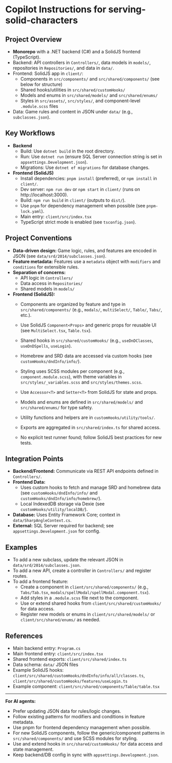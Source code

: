 # Copilot Instructions for serving-solid-characters

## Project Overview
- **Monorepo** with a .NET backend (C#) and a SolidJS frontend (TypeScript).
- Backend: API controllers in `Controllers/`, data models in `models/`, repositories in `Repositories/`, and data in `data/`.
- Frontend: SolidJS app in `client/`:
  - Components in `src/components/` and `src/shared/components/` (see below for structure)
  - Shared hooks/utilities in `src/shared/customHooks/`
  - Models and enums in `src/shared/models/` and `src/shared/enums/`
  - Styles in `src/assets/`, `src/styles/`, and component-level `.module.scss` files
- Data: Game rules and content in JSON under `data/` (e.g., `subclasses.json`).

## Key Workflows
- **Backend**
  - Build: Use `dotnet build` in the root directory.
  - Run: Use `dotnet run` (ensure SQL Server connection string is set in `appsettings.Development.json`).
  - Migrations: Use `dotnet ef migrations` for database changes.
- **Frontend (SolidJS)**
  - Install dependencies: `pnpm install` (preferred), or `npm install` in `client/`.
  - Dev server: `npm run dev` or `npm start` in `client/` (runs on http://localhost:3000).
  - Build: `npm run build` in `client/` (outputs to `dist/`).
  - Use `pnpm` for dependency management when possible (see `pnpm-lock.yaml`).
  - Main entry: `client/src/index.tsx`
  - TypeScript strict mode is enabled (see `tsconfig.json`).

## Project Conventions
- **Data-driven design:** Game logic, rules, and features are encoded in JSON (see `data/srd/2014/subclasses.json`).
- **Feature metadata:** Features use a `metadata` object with `modifiers` and `conditions` for extensible rules.
- **Separation of concerns:**
  - API logic in `Controllers/`
  - Data access in `Repositories/`
  - Shared models in `models/`
- **Frontend (SolidJS):**
  - Components are organized by feature and type in `src/shared/components/` (e.g., `modals/`, `multiSelect/`, `Table/`, `Tabs/`, etc.).
  
  - Use SolidJS `Component<Props>` and generic props for reusable UI (see `MultiSelect.tsx`, `Table.tsx`).
  - Shared hooks in `src/shared/customHooks/` (e.g., `useDnDClasses`, `useDnDSpells`, `useLogin`).
  - Homebrew and SRD data are accessed via custom hooks (see `customHooks/dndInfo/info/`).
  - Styling uses SCSS modules per component (e.g., `component.module.scss`), with theme variables in `src/styles/_variables.scss` and `src/styles/themes.scss`.
  - Use `Accessor<T>` and `Setter<T>` from SolidJS for state and props.
  - Models and enums are defined in `src/shared/models/` and `src/shared/enums/` for type safety.
  - Utility functions and helpers are in `customHooks/utility/tools/`.
  - Exports are aggregated in `src/shared/index.ts` for shared access.
  - No explicit test runner found; follow SolidJS best practices for new tests.

## Integration Points
- **Backend/Frontend:** Communicate via REST API endpoints defined in `Controllers/`.
- **Frontend Data:**
  - Uses custom hooks to fetch and manage SRD and homebrew data (see `customHooks/dndInfo/info/` and `customHooks/dndInfo/info/homebrew/`).
  - Local IndexedDB storage via Dexie (see `customHooks/utility/localDB/`).
- **Database:** Uses Entity Framework Core; context in `data/SharpAngleContext.cs`.
- **External:** SQL Server required for backend; see `appsettings.Development.json` for config.

## Examples
- To add a new subclass, update the relevant JSON in `data/srd/2014/subclasses.json`.
- To add a new API, create a controller in `Controllers/` and register routes.
- To add a frontend feature:
  - Create a component in `client/src/shared/components/` (e.g., `Tabs/Tab.tsx`, `modals/spellModal/spellModal.component.tsx`).
  - Add styles in a `.module.scss` file next to the component.
  - Use or extend shared hooks from `client/src/shared/customHooks/` for data access.
  - Register new models or enums in `client/src/shared/models/` or `client/src/shared/enums/` as needed.

## References
- Main backend entry: `Program.cs`
- Main frontend entry: `client/src/index.tsx`
- Shared frontend exports: `client/src/shared/index.ts`
- Data schema: `data/` JSON files
- Example SolidJS hooks: `client/src/shared/customHooks/dndInfo/info/all/classes.ts`, `client/src/shared/customHooks/features/useLogin.ts`
- Example component: `client/src/shared/components/Table/table.tsx`

---

**For AI agents:**
- Prefer updating JSON data for rules/logic changes.
- Follow existing patterns for modifiers and conditions in feature metadata.
- Use pnpm for frontend dependency management when possible.
- For new SolidJS components, follow the generic/component patterns in `src/shared/components/` and use SCSS modules for styling.
- Use and extend hooks in `src/shared/customHooks/` for data access and state management.
- Keep backend/DB config in sync with `appsettings.Development.json`.
